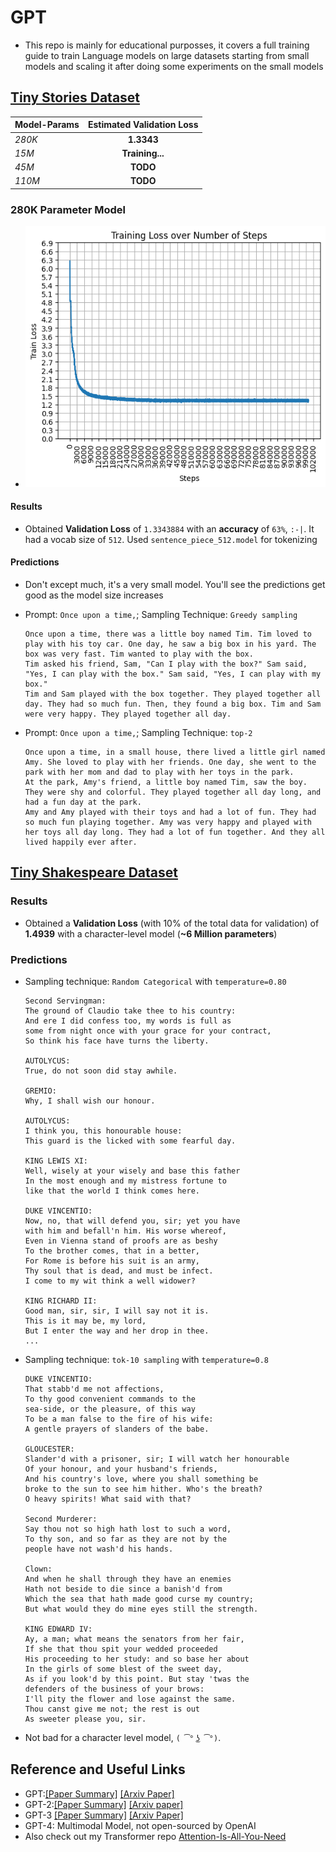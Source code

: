 # GPT
* This repo is mainly for educational purposses, it covers a full training guide to train Language models on large datasets starting from small models and scaling it after doing some experiments on the small models

## [Tiny Stories Dataset](https://huggingface.co/datasets/roneneldan/TinyStories)

| Model-Params       | Estimated Validation Loss   |
| -------------      |:-------------------------:  |
| *280K*             | **1.3343**                  |
| *15M*              | **Training...**             |
| *45M*              | **TODO**                    |
| *110M*             | **TODO**                    |

### 280K Parameter Model
* ![alt text](images/image.png)
#### Results
* Obtained **Validation Loss** of `1.3343884` with an **accuracy** of `63%`, `:‑|`. It had a vocab size of `512`. Used `sentence_piece_512.model` for tokenizing

#### Predictions
* Don't except much, it's a very small model. You'll see the predictions get good as the model size increases
* Prompt: `Once upon a time,`; Sampling Technique: `Greedy sampling`

    ```
    Once upon a time, there was a little boy named Tim. Tim loved to play with his toy car. One day, he saw a big box in his yard. The box was very fast. Tim wanted to play with the box.
    Tim asked his friend, Sam, "Can I play with the box?" Sam said, "Yes, I can play with the box." Sam said, "Yes, I can play with my box."
    Tim and Sam played with the box together. They played together all day. They had so much fun. Then, they found a big box. Tim and Sam were very happy. They played together all day.
    ```
* Prompt: `Once upon a time,`; Sampling Technique: `top-2`

    ```
    Once upon a time, in a small house, there lived a little girl named Amy. She loved to play with her friends. One day, she went to the park with her mom and dad to play with her toys in the park.
    At the park, Amy's friend, a little boy named Tim, saw the boy. They were shy and colorful. They played together all day long, and had a fun day at the park.
    Amy and Amy played with their toys and had a lot of fun. They had so much fun playing together. Amy was very happy and played with her toys all day long. They had a lot of fun together. And they all lived happily ever after.
    ```

## [Tiny Shakespeare Dataset](https://homl.info/shakespeare)
### Results
* Obtained a **Validation Loss** (with 10% of the total data for validation) of **1.4939** with a character-level model (**~6 Million parameters**)

### Predictions
* Sampling technique: `Random Categorical` with `temperature=0.80`
    ```
    Second Servingman:
    The ground of Claudio take thee to his country:
    And ere I did confess too, my words is full as
    some from night once with your grace for your contract,
    So think his face have turns the liberty.

    AUTOLYCUS:
    True, do not soon did stay awhile.

    GREMIO:
    Why, I shall wish our honour.

    AUTOLYCUS:
    I think you, this honourable house:
    This guard is the licked with some fearful day.

    KING LEWIS XI:
    Well, wisely at your wisely and base this father
    In the most enough and my mistress fortune to
    like that the world I think comes here.

    DUKE VINCENTIO:
    Now, no, that will defend you, sir; yet you have
    with him and befall'n him. His worse whereof,
    Even in Vienna stand of proofs are as beshy
    To the brother comes, that in a better,
    For Rome is before his suit is an army,
    Thy soul that is dead, and must be infect.
    I come to my wit think a well widower?

    KING RICHARD II:
    Good man, sir, sir, I will say not it is.
    This is it may be, my lord,
    But I enter the way and her drop in thee.
    ...
    ```

* Sampling technique: `tok-10 sampling` with `temperature=0.8`
    ```
    DUKE VINCENTIO:
    That stabb'd me not affections,
    To thy good convenient commands to the
    sea-side, or the pleasure, of this way
    To be a man false to the fire of his wife:
    A gentle prayers of slanders of the babe.

    GLOUCESTER:
    Slander'd with a prisoner, sir; I will watch her honourable
    Of your honour, and your husband's friends,
    And his country's love, where you shall something be
    broke to the sun to see him hither. Who's the breath?
    O heavy spirits! What said with that?

    Second Murderer:
    Say thou not so high hath lost to such a word,
    To thy son, and so far as they are not by the
    people have not wash'd his hands.

    Clown:
    And when he shall through they have an enemies
    Hath not beside to die since a banish'd from
    Which the sea that hath made good curse my country;
    But what would they do mine eyes still the strength.

    KING EDWARD IV:
    Ay, a man; what means the senators from her fair,
    If she that thou spit your wedded proceeded
    His proceeding to her study: and so base her about
    In the girls of some blest of the sweet day,
    As if you look'd by this point. But stay 'twas the
    defenders of the business of your brows:
    I'll pity the flower and lose against the same.
    Thou canst give me not; the rest is out
    As sweeter please you, sir.
    ```
* Not bad for a character level model, `( ͡° ͜ʖ ͡°)`.

## Reference and Useful Links
* GPT:[[Paper Summary]](https://colab.research.google.com/drive/1d4BmKVoNGREQR2j2yv9lHORrcWS4eLgl#scrollTo=AP2x1jC9-319) [[Arxiv Paper]](https://s3-us-west-2.amazonaws.com/openai-assets/research-covers/language-unsupervised/language_understanding_paper.pdf)
* GPT-2:[[Paper Summary]](https://colab.research.google.com/drive/1d4BmKVoNGREQR2j2yv9lHORrcWS4eLgl#scrollTo=yHOofcd8Jajj) [[Arxiv paper]](https://d4mucfpksywv.cloudfront.net/better-language-models/language-models.pdf)
* GPT-3 [[Paper Summary]](https://colab.research.google.com/drive/1d4BmKVoNGREQR2j2yv9lHORrcWS4eLgl#scrollTo=mlHE3Xmjo290) [[Arxiv Paper]](https://arxiv.org/pdf/2005.14165.pdf)
* GPT-4: Multimodal Model, not open-sourced by OpenAI
* Also check out my Transformer repo [Attention-Is-All-You-Need](https://github.com/VachanVY/Attention-Is-All-You-Need)
